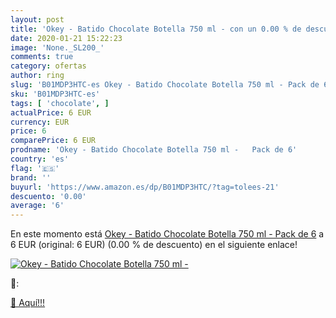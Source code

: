 ```yaml
---
layout: post
title: 'Okey - Batido Chocolate Botella 750 ml - con un 0.00 % de descuento'
date: 2020-01-21 15:22:23
image: 'None._SL200_'
comments: true
category: ofertas
author: ring
slug: 'B01MDP3HTC-es Okey - Batido Chocolate Botella 750 ml - Pack de 6'
sku: 'B01MDP3HTC-es'
tags: [ 'chocolate', ]
actualPrice: 6 EUR
currency: EUR
price: 6
comparePrice: 6 EUR
prodname: 'Okey - Batido Chocolate Botella 750 ml -   Pack de 6'
country: 'es'
flag: '🇪🇸'
brand: ''
buyurl: 'https://www.amazon.es/dp/B01MDP3HTC/?tag=tolees-21'
descuento: '0.00'
average: '6'
---
```


En este momento está [Okey - Batido Chocolate Botella 750 ml -   Pack de 6](https://www.amazon.es/dp/B01MDP3HTC/?tag=tolees-21) a 6 EUR (original: 6 EUR) (0.00 %  de descuento) en el siguiente enlace!

[![Okey - Batido Chocolate Botella 750 ml -](None._SL200_)](https://www.amazon.es/dp/B01MDP3HTC/?tag=tolees-21)

🔎:


[🛒 Aquí!!!](https://www.amazon.es/dp/B01MDP3HTC/?tag=tolees-21)

